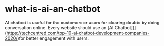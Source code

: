 # what-is-ai-an-chatbot
AI chatbot is useful for the customers or users for clearing doubts by doing conversation online. Every website should use an [AI Chatbot](](https://techcentred.com/top-10-ai-chatbot-development-companies-2020/)for better engagement with users.

